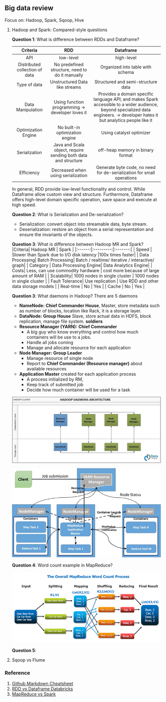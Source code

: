 ## Big data review

Focus on: Hadoop, Spark, Sqoop, Hive

1. Hadoop and Spark: Compared-style questions

    __Question 1__: What is difference between RDDs and Dataframe?

    |Criteria| RDD |Dataframe|
    |:------:|:---:|:-------:|
    |API|low-level|high-level|
    |Distributed collection of data|No predefined structure, need to do it manually|Organized into table with schema|
    |Type of data|Unstructured Data like streams|Structured and semi-structure data|
    |Data Manipulation|Using function programming -> developer loves it|Provides a domain specific language API; and makes Spark accessible to a wider audience, beyond specialized data engineers. -> developer hates it but analytics people like it|
    |Optimization Engine|No built-in optimization engine|Using catalyst optimizer|
    |Serialization|Java and Scala object, require sending both data and structure|off-heap memory in binary format|
    |Efficiency|Decreased when using serialization|Generate byte code, no need for de-serialization for small operations|

    In general, RDD provide low-level functionality and control. While Dataframe allow custom view and structure. Furthermore, Dataframe offers high-level domain specific operation, save space and execute at high speed.


    __Question 2__: What is Serialization and De-serialization?

    - Serialization: convert object into streamable data, byte stream.
    - Deserialization: restore an object from a serial representation and ensure the invariants of the objects.

    __Question 3__: What is difference between Hadoop MR and Spark?
    |Criteria| Hadoop MR |  Spark  |
    |:------:|:---------:|:-------:|
    | Speed  | Slower than Spark due to I/O disk latency |100x times faster|
    | Data Processing| Batch Processing| Batch / realtime/ iterative / interactive/ graph|
    | Category | Data Processing Engine| Data Analytics Engine|
    | Costs| Less, can use commodity hardware | cost more because of large amount of RAM |
    | Scalability| 1000 nodes in single cluster | 1000 nodes in single cluster |
    | Fault Tolerance| Use replication | Use RDD and other data storage models |
    | Real-time | No  | Yes |
    | Cache | No | Yes |

    __Question 3__: What daemons in Hadoop?
    There are 5 daemons
    - __NameNode:__  __Chief Commander House__, Master, store metadata such as number of blocks, location like Rack, it is a storage layer.
    - __DataNode:__ __Group House__ Slave, store actual data in HDFS, block replication, manage file system. __soldiers__
    - __Resource Manager (YARN):__  __Chief Commander__
      - A big guy who know everything and control how much containers will be use to a jobs.
      - Handle all jobs coming
      - Manage and allocate resource for each application
    - __Node Manager:__ __Group Leader__
      - Manage resource of single node
      - Report to __Chief Commander (Resource manager)__ about available resources
    - __Application Master__ created for each application process
      - A process initialized by RM,
      - Keep track of submitted job
      - Decide how much container will be used for a task


    ![](pic/hadoop_daemons_1.jpeg)

    ![](pic/hadoop_daemons.png)

    __Question 4__: Word count example in MapReduce?

    ![](pic/wordCount.png)

    __Question 5__:


2. Sqoop vs Flume


### Reference

1. [Github Markdown Cheatsheet](https://github.com/adam-p/markdown-here/wiki/Markdown-Cheatsheet)
2. [RDD vs Dataframe Databricks](https://databricks.com/blog/2016/07/14/a-tale-of-three-apache-spark-apis-rdds-dataframes-and-datasets.html)
3. [MapReduce vs Spark](https://www.educba.com/mapreduce-vs-apache-spark/)
